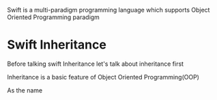 Swift is a multi-paradigm programming language which supports Object Oriented Programming paradigm

# Swift Inheritance

Before talking swift Inheritance let's talk about inheritance first

Inheritance is a basic feature of Object Oriented Programming(OOP)

As the name

